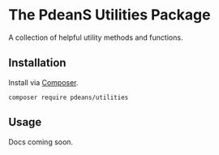 # The PdeanS Utilities Package

A collection of helpful utility methods and functions.

## Installation

Install via [Composer](https://getcomposer.org/).

```shell
composer require pdeans/utilities
```

## Usage

Docs coming soon.

